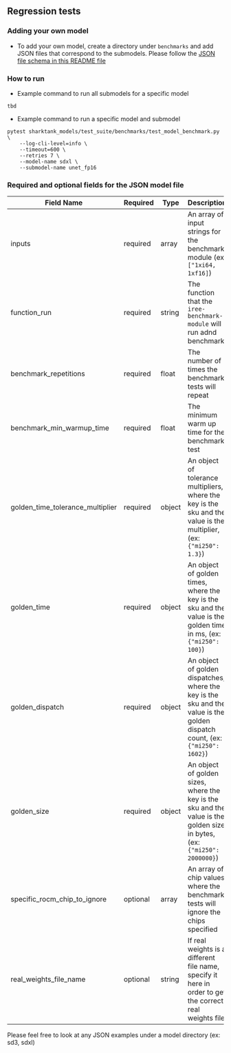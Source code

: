 ## Regression tests

### Adding your own model

- To add your own model, create a directory under `benchmarks` and add JSON files that correspond to the submodels. Please follow the [JSON file schema in this README file](#required-and-optional-fields-for-the-json-model-file)

### How to run

- Example command to run all submodels for a specific model

```
tbd
```

- Example command to run a specific model and submodel

```
pytest sharktank_models/test_suite/benchmarks/test_model_benchmark.py \
    --log-cli-level=info \
    --timeout=600 \
    --retries 7 \
    --model-name sdxl \
    --submodel-name unet_fp16
```

### Required and optional fields for the JSON model file

| Field Name                       | Required | Type   | Description                                                                                                                  |
| -------------------------------- | -------- | ------ | ---------------------------------------------------------------------------------------------------------------------------- |
| inputs                           | required | array  | An array of input strings for the benchmark module (ex: `["1xi64, 1xf16]`)                                                   |
| function_run                     | required | string | The function that the `iree-benchmark-module` will run adnd benchmark                                                        |
| benchmark_repetitions            | required | float  | The number of times the benchmark tests will repeat                                                                          |
| benchmark_min_warmup_time        | required | float  | The minimum warm up time for the benchmark test                                                                              |
| golden_time_tolerance_multiplier | required | object | An object of tolerance multipliers, where the key is the sku and the value is the multiplier, (ex: `{"mi250": 1.3}`)         |
| golden_time                      | required | object | An object of golden times, where the key is the sku and the value is the golden time in ms, (ex: `{"mi250": 100}`)           |
| golden_dispatch                  | required | object | An object of golden dispatches, where the key is the sku and the value is the golden dispatch count, (ex: `{"mi250": 1602}`) |
| golden_size                      | required | object | An object of golden sizes, where the key is the sku and the value is the golden size in bytes, (ex: `{"mi250": 2000000}`)    |
| specific_rocm_chip_to_ignore     | optional | array  | An array of chip values, where the benchmark tests will ignore the chips specified                                           |
| real_weights_file_name           | optional | string | If real weights is a different file name, specify it here in order to get the correct real weights file                      |

Please feel free to look at any JSON examples under a model directory (ex: sd3, sdxl)

